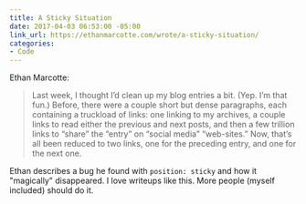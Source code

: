 ```yaml
---
title: A Sticky Situation
date: 2017-04-03 06:53:00 -05:00
link_url: https://ethanmarcotte.com/wrote/a-sticky-situation/
categories:
- Code
---
```


Ethan Marcotte:

> Last week, I thought I’d clean up my blog entries a bit. (Yep. I’m that fun.) Before, there were a couple short but dense paragraphs, each containing a truckload of links: one linking to my archives, a couple links to read either the previous and next posts, and then a few trillion links to “share” the “entry” on “social media” “web-sites.” Now, that’s all been reduced to two links, one for the preceding entry, and one for the next one.

Ethan describes a bug he found with `position: sticky` and how it "magically" disappeared. I love writeups like this. More people (myself included) should do it.
